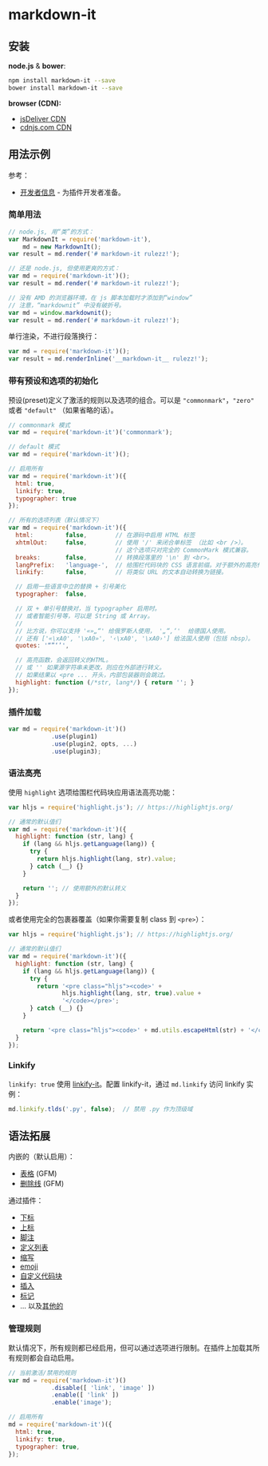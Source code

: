# markdown-it

## 安装

**node.js** & **bower**:

```bash
npm install markdown-it --save
bower install markdown-it --save
```

**browser (CDN):**

- [jsDeliver CDN](http://www.jsdelivr.com/#!markdown-it "jsDelivr CDN")
- [cdnjs.com CDN](https://cdnjs.com/libraries/markdown-it "cdnjs.com")

## 用法示例

参考：

- [开发者信息](https://github.com/markdown-it/markdown-it/tree/master/docs) -
  为插件开发者准备。
	
### 简单用法

```js
// node.js, 用“类”的方式：
var MarkdownIt = require('markdown-it'),
    md = new MarkdownIt();
var result = md.render('# markdown-it rulezz!');

// 还是 node.js, 但使用更爽的方式：
var md = require('markdown-it')();
var result = md.render('# markdown-it rulezz!');

// 没有 AMD 的浏览器环境，在 js 脚本加载时才添加到“window”
// 注意，“markdownit” 中没有破折号。
var md = window.markdownit();
var result = md.render('# markdown-it rulezz!');
```


单行渲染，不进行段落换行：

```js
var md = require('markdown-it')();
var result = md.renderInline('__markdown-it__ rulezz!');
```

### 带有预设和选项的初始化

预设(preset)定义了激活的规则以及选项的组合。可以是
`"commonmark"`，`"zero"` 或者 `"default"` （如果省略的话）。

```js
// commonmark 模式
var md = require('markdown-it')('commonmark');

// default 模式
var md = require('markdown-it')();

// 启用所有
var md = require('markdown-it')({
  html: true,
  linkify: true,
  typographer: true
});

// 所有的选项列表（默认情况下）
var md = require('markdown-it')({
  html:         false,        // 在源码中启用 HTML 标签
  xhtmlOut:     false,        // 使用 '/' 来闭合单标签 （比如 <br />）。
                              // 这个选项只对完全的 CommonMark 模式兼容。
  breaks:       false,        // 转换段落里的 '\n' 到 <br>。
  langPrefix:   'language-',  // 给围栏代码块的 CSS 语言前缀。对于额外的高亮代码非常有用。
  linkify:      false,        // 将类似 URL 的文本自动转换为链接。

  // 启用一些语言中立的替换 + 引号美化
  typographer:  false,

  // 双 + 单引号替换对，当 typographer 启用时。
  // 或者智能引号等，可以是 String 或 Array。
  //
  // 比方说，你可以支持 '«»„“' 给俄罗斯人使用， '„“‚‘'  给德国人使用。
  // 还有 ['«\xA0', '\xA0»', '‹\xA0', '\xA0›'] 给法国人使用（包括 nbsp）。
  quotes: '“”‘’',

  // 高亮函数，会返回转义的HTML。
  // 或 '' 如果源字符串未更改，则应在外部进行转义。
  // 如果结果以 <pre ... 开头，内部包装器则会跳过。
  highlight: function (/*str, lang*/) { return ''; }
});
```

### 插件加载

```js
var md = require('markdown-it')()
            .use(plugin1)
            .use(plugin2, opts, ...)
            .use(plugin3);
```


### 语法高亮

使用 `highlight` 选项给围栏代码块应用语法高亮功能：

```js
var hljs = require('highlight.js'); // https://highlightjs.org/

// 通常的默认值们
var md = require('markdown-it')({
  highlight: function (str, lang) {
    if (lang && hljs.getLanguage(lang)) {
      try {
        return hljs.highlight(lang, str).value;
      } catch (__) {}
    }

    return ''; // 使用额外的默认转义
  }
});
```

或者使用完全的包裹器覆盖（如果你需要复制 class 到 `<pre>`）：

```js
var hljs = require('highlight.js'); // https://highlightjs.org/

// 通常的默认值们
var md = require('markdown-it')({
  highlight: function (str, lang) {
    if (lang && hljs.getLanguage(lang)) {
      try {
        return '<pre class="hljs"><code>' +
               hljs.highlight(lang, str, true).value +
               '</code></pre>';
      } catch (__) {}
    }

    return '<pre class="hljs"><code>' + md.utils.escapeHtml(str) + '</code></pre>';
  }
});
```

### Linkify

`linkify: true` 使用 [linkify-it](https://github.com/markdown-it/linkify-it)。配置 linkify-it，通过 `md.linkify` 访问 linkify 实例：

```js
md.linkify.tlds('.py', false);  // 禁用 .py 作为顶级域
```

## 语法拓展

内嵌的（默认启用）：

- [表格](https://help.github.com/articles/organizing-information-with-tables/) (GFM)
- [删除线](https://help.github.com/articles/basic-writing-and-formatting-syntax/#styling-text) (GFM)

通过插件：

- [下标](https://github.com/markdown-it/markdown-it-sub)
- [上标](https://github.com/markdown-it/markdown-it-sup)
- [脚注](https://github.com/markdown-it/markdown-it-footnote)
- [定义列表](https://github.com/markdown-it/markdown-it-deflist)
- [缩写](https://github.com/markdown-it/markdown-it-abbr)
- [emoji](https://github.com/markdown-it/markdown-it-emoji)
- [自定义代码块](https://github.com/markdown-it/markdown-it-container)
- [插入](https://github.com/markdown-it/markdown-it-ins)
- [标记](https://github.com/markdown-it/markdown-it-mark)
- ... 以及[其他的](https://www.npmjs.org/browse/keyword/markdown-it-plugin)


### 管理规则

默认情况下，所有规则都已经启用，但可以通过选项进行限制。在插件上加载其所有规则都会自动启用。

```js
// 当前激活/禁用的规则
var md = require('markdown-it')()
            .disable([ 'link', 'image' ])
            .enable([ 'link' ])
            .enable('image');

// 启用所有
md = require('markdown-it')({
  html: true,
  linkify: true,
  typographer: true,
});
```
